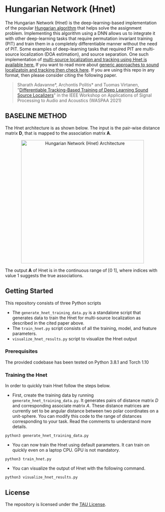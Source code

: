 
# Hungarian Network (Hnet)

The Hungarian Network (Hnet) is the deep-learning-based implementation of the popular [Hungarian algorithm](https://en.wikipedia.org/wiki/Hungarian_algorithm) that helps solve the assignment problem. Implementing this algorithm using a DNN allows us to integrate it with other deep-learning tasks that require permutation invariant training (PIT) and train them in a completely differentiable manner without the need of PIT. Some examples of deep-learning tasks that required PIT are multi-source localization (DOA estimation), and source separation. One such implementation of [multi-source localization and tracking using Hnet is available here.](https://github.com/sharathadavanne/doa-net) If you want to read more about [generic approaches to sound localizatoin and tracking then check here](https://www.aane.in/research/computational-audio-scene-analysis-casa/sound-event-localization-and-tracking). If you are using this repo in any format, then please consider citing the following paper. 

> Sharath Adavanne*, Archontis Politis* and Tuomas Virtanen, "[Differentiable Tracking-Based Training of Deep Learning Sound Source Localizers](https://arxiv.org/pdf/2111.00030.pdf)" in the IEEE Workshop on Applications of Signal Processing to Audio and Acoustics (WASPAA 2021)

## BASELINE METHOD
 
The Hnet architecture is as shown below. The input is the pair-wise distance matrix **D**, that is mapped to the association matrix **A**. 

<p align="center">
   <img src="https://github.com/sharathadavanne/hungarian-net/blob/master/images/HungarianNet.png" width="400" title="Hungarian Network (Hnet) Architecture">
</p>

The output **A** of Hnet is in the continuous range of [0 1], where indices with value 1 suggests the true associations. 


## Getting Started

This repository consists of three Python scripts 
* The `generate_hnet_training_data.py` is a standalone script that generates data to train the Hnet for multi-source localization as described in the cited paper above. 
* The `train_hnet.py` script consists of all the training, model, and feature parameters. 
* `visualize_hnet_results.py` script to visualize the Hnet output
 

### Prerequisites

The provided codebase has been tested on Python 3.8.1 and Torch 1.10


### Training the Hnet

In order to quickly train Hnet follow the steps below.
* First, create the training data by running `generate_hnet_training_data.py`. It generates pairs of distance matrix *D* and corresponding associate matrix *A*. These distance matrices are currently set to be angular distance between two polar coordinates on a unit-sphere. You can modify this code to the range of distances corresponding to your task. Read the comments to understand more details.

```
python3 generate_hnet_training_data.py
```

* You can now train the Hnet using default parameters. It can train on quickly even on a laptop CPU. GPU is not mandatory.
```
python3 train_hnet.py
```

* You can visualize the output of Hnet with the following command. 
```
python3 visualize_hnet_results.py
```

## License
The repository is licensed under the [TAU License](LICENSE.md).
